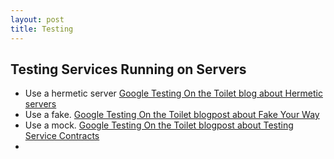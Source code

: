 ```yaml
---
layout: post
title: Testing
---
```


## Testing Services Running on Servers

* Use a hermetic server [Google Testing  On the Toilet blog about Hermetic servers](https://testing.googleblog.com/2012/10/hermetic-servers.html)
* Use a fake. [Google Testing On the Toilet blogpost about Fake Your Way](https://testing.googleblog.com/2013/06/testing-on-toilet-fake-your-way-to.html)
* Use a mock. [Google Testing On the Toilet blogpost about Testing Service Contracts](https://testing.googleblog.com/2018/11/testing-on-toilet-exercise-service-call.html)
* 